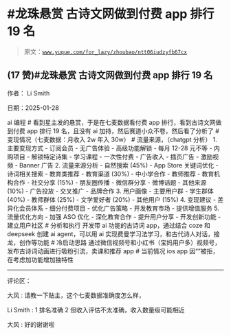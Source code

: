 # #龙珠悬赏 古诗文网做到付费 app 排行 19 名

> 原文：[`www.yuque.com/for_lazy/zhoubao/ntt06iudzyfb67cx`](https://www.yuque.com/for_lazy/zhoubao/ntt06iudzyfb67cx)

## (17 赞)#龙珠悬赏 古诗文网做到付费 app 排行 19 名

作者： Li Smith

日期：2025-01-28

ai 编程 # 看到星主发的悬赏，于是在七麦数据看付费 app 排行，看到古诗文网做到付费 app 排行 19 名，且没有 ai 加持，然后赛道小众不卷，然后看了分析了 #
变现情况（七麦数据：月收入 2w 年入 30w） # 流量来源，（chatgpt 分析） 1. 主要变现方式 - 订阅会员 - 无广告体验 - 高级功能解锁 - 每月 12-28 元不等 - 内购项目 - 解锁特定诗集 - 学习课程 - 一次性付费 - 广告收入 - 插页广告 - 激励视频 - Banner 广告 2. 流量来源分析 - 自然搜索 (45%) - App Store 关键词优化 - 诗词相关搜索 - 教育类推荐 - 教育渠道 (30%) - 中小学合作 - 教师推荐 - 教育机构合作 - 社交分享 (15%) - 朋友圈传播 - 微信群分享 - 微博话题 - 其他来源 (10%) - 广告投放 - 交叉推广 - 品牌合作 3. 用户画像 - 主要用户群 - 学生群体 (40%) - 教师群体 (25%) - 文学爱好者 (20%) - 其他用户 (15%) 4. 变现建议 - 差异化会员体系 - 细分付费项目 - 优化广告策略 - 开发教育市场 - 提供增值服务 5. 流量优化方向 - 加强 ASO 优化 - 深化教育合作 - 提升用户分享 - 开发创新功能 - 建立用户社区 # 分析和执行 开发带 ai 功能的古诗词 app，通过结合 coze 和 deepseek 创建 ai
agent，可以用 ai 实现费曼学习法学习，和古代诗人对话，接龙，创作等功能 # 冷启动思路
通过微信视频号和小红书（宝妈用户多）视频号，发布古诗词动画进行吸粉引流，卖课和推荐 app # 当前情况 ios app 因“”被拒，在考虑加功能增加独特性

* * *

评论区：

大风 : 请教一下贴主，这个七麦数据准确度怎么样，

Li Smith : 1 排名准确 2 但收入评估不太准确，收入数量级可能相近

大风 : 好的谢谢啦